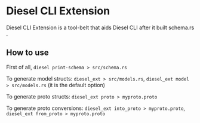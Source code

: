 # Diesel CLI Extension

Diesel CLI Extension is a tool-belt that aids Diesel CLI after it built schema.rs .

## How to use

First of all, `diesel print-schema > src/schema.rs` 

To generate model structs:
`diesel_ext > src/models.rs`, `diesel_ext model > src/models.rs` (it is the default option)

To generate proto structs:
`diesel_ext proto > myproto.proto`

To generate proto conversions:
`diesel_ext into_proto > myproto.proto`, `diesel_ext from_proto > myproto.proto`
